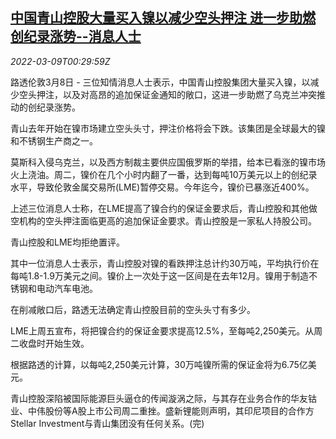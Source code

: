 <!--1646787663000-->
[中国青山控股大量买入镍以减少空头押注 进一步助燃创纪录涨势--消息人士](https://cn.reuters.com/article/tsingshan-nickel-0308-tues-idCNKBS2L601L)
------

<div><i>2022-03-09T00:29:59Z</i></div><p>路透伦敦3月8日 - 三位知情消息人士表示，中国青山控股集团大量买入镍，以减少空头押注，以及对高昂的追加保证金通知的敞口，这进一步助燃了乌克兰冲突推动的创纪录涨势。</p><p>青山去年开始在镍市场建立空头头寸，押注价格将会下跌。该集团是全球最大的镍和不锈钢生产商之一。</p><p>莫斯科入侵乌克兰，以及西方制裁主要供应国俄罗斯的举措，给本已看涨的镍市场火上浇油。周二，镍价在几个小时内翻了一番，达到每吨10万美元以上的创纪录水平，导致伦敦金属交易所(LME)暂停交易。今年迄今，镍价已暴涨近400%。</p><p>上述三位消息人士称，在LME提高了镍合约的保证金要求后，青山控股和其他做空机构的空头押注面临更高的追加保证金要求。青山控股是一家私人持股公司。</p><p>青山控股和LME均拒绝置评。</p><p>其中一位消息人士表示，青山控股对镍的看跌押注总计约30万吨，平均执行价在每吨1.8-1.9万美元之间。镍价上一次处于这一区间是在去年12月。镍用于制造不锈钢和电动汽车电池。</p><p>在削减敞口后，路透无法确定青山控股目前的空头头寸有多少。</p><p>LME上周五宣布，将把镍合约的保证金要求提高12.5%，至每吨2,250美元。从周二收盘时开始生效。</p><p>根据路透的计算，以每吨2,250美元计算，30万吨镍所需的保证金将为6.75亿美元。</p><p>青山控股深陷被国际能源巨头逼仓的传闻漩涡之际，与其存在业务合作的华友钴业、中伟股份等A股上市公司周二重挫。盛新锂能则声明，其印尼项目的合作方Stellar Investment与青山集团没有任何关系。(完)</p>

